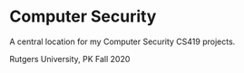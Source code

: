# Computer Security

A central location for my Computer Security CS419 projects.

Rutgers University, PK Fall 2020
